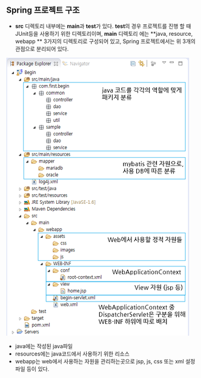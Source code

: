 ## Spring 프로젝트 구조

- **src** 디렉토리 내부에는 **main**과 **test**가 있다. **test**의 경우 프로젝트를 진행 할 때 JUnit등을 사용하기 위한 디렉토리이며, **main** 디렉토리 에는 **java, resource, webapp ** 3가지의 디렉토리로 구성되어 있고, Spring 프로젝트에서는 위 3개의 관점으로 분리되어 있다.

![spring-structure](./images/spring-structure.png)

- java에는 작성된 java파일
- resources에는 java코드에서 사용하기 위한 리소스
- webapp는 web에서 사용하는 자원을 관리하는곳으로 jsp, js, css 또는 xml 설정파일 등이 있다.